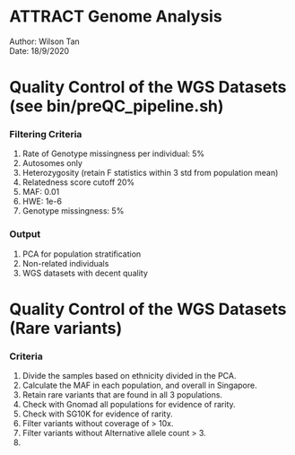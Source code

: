 # ATTRACT Genome Analysis  
Author: Wilson Tan  
Date: 18/9/2020  

# Quality Control of the WGS Datasets (see bin/preQC_pipeline.sh)  
### Filtering Criteria  
1. Rate of Genotype missingness per individual: 5%
2. Autosomes only  
3. Heterozygosity (retain F statistics within 3 std from population mean)  
4. Relatedness score cutoff 20%  
5. MAF: 0.01  
6. HWE: 1e-6  
7. Genotype missingness: 5%  

### Output  
1. PCA for population stratification  
2. Non-related individuals  
3. WGS datasets with decent quality  

# Quality Control of the WGS Datasets (Rare variants)  
### Criteria  
1. Divide the samples based on ethnicity divided in the PCA.  
2. Calculate the MAF in each population, and overall in Singapore.  
3. Retain rare variants that are found in all 3 populations.  
4. Check with Gnomad all populations for evidence of rarity.  
5. Check with SG10K for evidence of rarity.  
6. Filter variants without coverage of > 10x.  
7. Filter variants without Alternative allele count > 3.  
8. 
